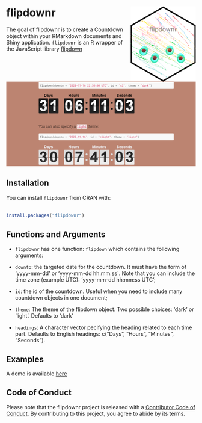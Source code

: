
<!-- README.md is generated from README.Rmd. Please edit that file -->

# flipdownr <a><img src='man/figures/hex.png' align="right" height="200" /></a>

<!-- badges: start -->

<!-- badges: end -->

The goal of flipdownr is to create a Countdown object within your
RMarkdown documents and Shiny application. `flipdownr` is an R wrapper
of the JavaScript library [flipdown](https://pbutcher.uk/flipdown/)

<br>

![](man/figures/bh.gif)

## Installation

You can install `flipdownr` from CRAN with:

``` r

install.packages("flipdownr")
```

## Functions and Arguments

  - `flipdownr` has one function: `flipdown` which contains the
    following arguments:

  - `downto`: the targeted date for the countdown. It must have the form
    of ‘yyyy-mm-dd’ or ‘yyyy-mm-dd hh:mm:ss\`. Note that you can include
    the time zone (example UTC): ’yyyy-mm-dd hh:mm:ss UTC’;

  - `id`: the id of the countdown. Useful when you need to include many
    countdown objects in one document;

  - `theme`: The theme of the flipdown object. Two possible choices:
    ‘dark’ or ‘light’. Defaults to ‘dark’

  - `headings`: A character vector pecifying the heading related to each
    time part. Defaults to English headings: c(“Days”, “Hours”,
    “Minutes”, “Seconds”).

## Examples

A demo is available
[here](https://ihaddadenfodil.com/post/introducing-the-flipdownr-package-create-a-countdown-in-rmarkdown-documents-and-shiny-apps/)

## Code of Conduct

Please note that the flipdownr project is released with a [Contributor
Code of
Conduct](https://contributor-covenant.org/version/2/0/CODE_OF_CONDUCT.html).
By contributing to this project, you agree to abide by its terms.
